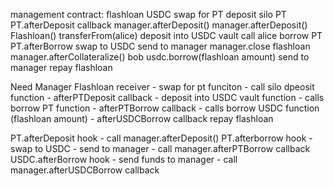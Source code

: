 management contract:
	flashloan USDC
		swap for PT
		deposit silo PT
		PT.afterDeposit callback manager.afterDeposit()
			manager.afterDeposit()
				Flashloan()
				transferFrom(alice)
				deposit into USDC vault
				call alice borrow PT
					PT.afterBorrow
						swap to USDC
						send to manager
				manager.close flashloan
		manager.afterCollateralize()
			bob usdc.borrow(flashloan amount)
			send to manager
		repay flashloan 


Need Manager Flashloan receiver
    - swap for pt funciton
    - call silo dpeosit function
    - afterPTDeposit callback
    - deposit into USDC vault function
    - calls borrow PT function
    - afterPTBorrow callback
    - calls borrow USDC function (flashloan amount)
    - afterUSDCBorrow callback repay flashloan 

PT.afterDeposit hook
    - call manager.afterDeposit()
PT.afterborrow hook
    - swap to USDC 
    - send to manager
    - call manager.afterPTBorrow callback
USDC.afterBorrow hook
    - send funds to manager
    - call manager.afterUSDCBorrow callback